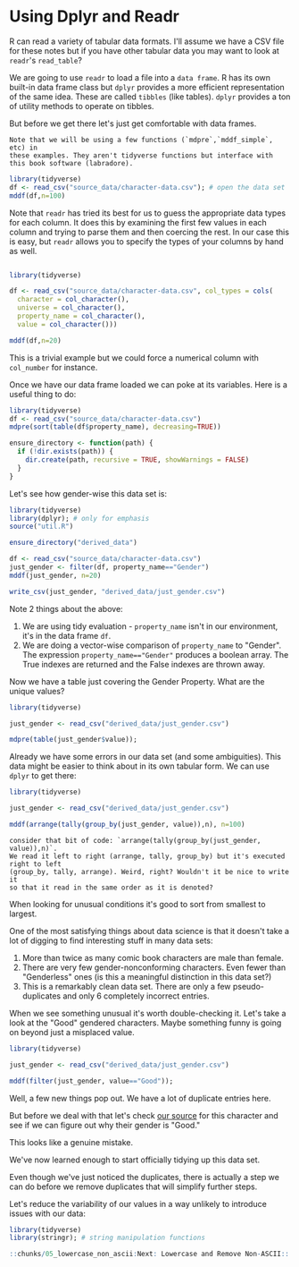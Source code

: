 # Using Dplyr and Readr

R can read a variety of tabular data formats. I'll assume we have a CSV
file for these notes but if you have other tabular data you may want to
look at `readr`'s `read_table`?

We are going to use `readr` to load a file into a `data frame`. R has
its own built-in data frame class but `dplyr` provides a more efficient
representation of the same idea. These are called `tibbles` (like
tables). `dplyr` provides a ton of utility methods to operate on
tibbles.

But before we get there let's just get comfortable with data frames.

```sidebar
Note that we will be using a few functions (`mdpre`,`mddf_simple`, etc) in
these examples. They aren't tidyverse functions but interface with 
this book software (labradore).
```
```R 
library(tidyverse)
df <- read_csv("source_data/character-data.csv"); # open the data set
mddf(df,n=100)

```

Note that `readr` has tried its best for us to guess the appropriate
data types for each column. It does this by examining the first few
values in each column and trying to parse them and then coercing the
rest. In our case this is easy, but `readr` allows you to specify the
types of your columns by hand as well.

```R 

library(tidyverse)

df <- read_csv("source_data/character-data.csv", col_types = cols(
  character = col_character(),
  universe = col_character(),
  property_name = col_character(),
  value = col_character()))

mddf(df,n=20)
```

This is a trivial example but we could force a numerical column with
`col_number` for instance.

Once we have our data frame loaded we can poke at its variables. Here is
a useful thing to do:

```R 
library(tidyverse)
df <- read_csv("source_data/character-data.csv")
mdpre(sort(table(df$property_name), decreasing=TRUE))
```
```R file=util.R
ensure_directory <- function(path) {
  if (!dir.exists(path)) {
    dir.create(path, recursive = TRUE, showWarnings = FALSE)
  }
}
```

Let's see how gender-wise this data set is:

```R 
library(tidyverse)
library(dplyr); # only for emphasis
source("util.R")

ensure_directory("derived_data")

df <- read_csv("source_data/character-data.csv")
just_gender <- filter(df, property_name=="Gender")
mddf(just_gender, n=20)

write_csv(just_gender, "derived_data/just_gender.csv")
```

Note 2 things about the above:

1.  We are using tidy evaluation - `property_name` isn't in our
    environment, it's in the data frame `df`.
2.  We are doing a vector-wise comparison of `property_name` to
    "Gender". The expression `property_name=="Gender"` produces a
    boolean array. The True indexes are returned and the False indexes
    are thrown away.

Now we have a table just covering the Gender Property. What are the
unique values?

```R 
library(tidyverse)

just_gender <- read_csv("derived_data/just_gender.csv")

mdpre(table(just_gender$value));
```

Already we have some errors in our data set (and some ambiguities). This
data might be easier to think about in its own tabular form. We can use
`dplyr` to get there:

```R 
library(tidyverse)

just_gender <- read_csv("derived_data/just_gender.csv")

mddf(arrange(tally(group_by(just_gender, value)),n), n=100)
```

```sidebar 
consider that bit of code: `arrange(tally(group_by(just_gender, value)),n)`. 
We read it left to right (arrange, tally, group_by) but it's executed right to left
(group_by, tally, arrange). Weird, right? Wouldn't it be nice to write it 
so that it read in the same order as it is denoted?
```


When looking for unusual conditions it's good to sort from smallest to
largest.

One of the most satisfying things about data science is that it doesn't
take a lot of digging to find interesting stuff in many data sets:

1.  More than twice as many comic book characters are male than female.
2.  There are very few gender-nonconforming characters. Even fewer than
    "Genderless" ones (is this a meaningful distinction in this data
    set?)
3.  This is a remarkably clean data set. There are only a few
    pseudo-duplicates and only 6 completely incorrect entries.

When we see something unusual it's worth double-checking it. Let's take a
look at the "Good" gendered characters. Maybe something funny is going
on beyond just a misplaced value.

```R 
library(tidyverse)

just_gender <- read_csv("derived_data/just_gender.csv")

mddf(filter(just_gender, value=="Good"));
```

Well, a few new things pop out. We have a lot of duplicate entries here.

But before we deal with that let's check [our
source](https://dc.fandom.com/wiki/Scot_(Lego_Batman)) for this
character and see if we can figure out why their gender is "Good."

This looks like a genuine mistake.

We've now learned enough to start officially tidying up this data set.

Even though we've just noticed the duplicates, there is actually a step
we can do before we remove duplicates that will simplify further steps.

Let's reduce the variability of our values in a way unlikely to
introduce issues with our data:

```R 
library(tidyverse)
library(stringr); # string manipulation functions

::chunks/05_lowercase_non_ascii:Next: Lowercase and Remove Non-ASCII::
